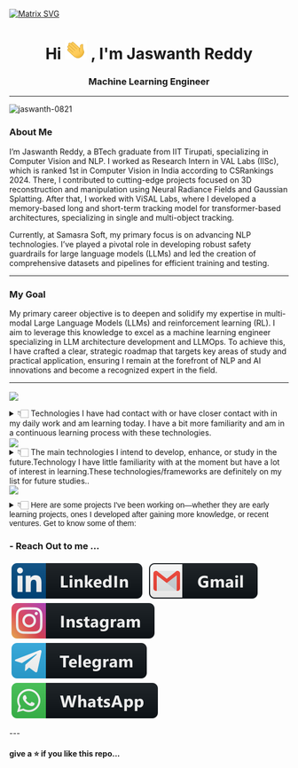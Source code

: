 [![Matrix SVG](https://raw.githubusercontent.com/rodrigograca31/rodrigograca31/master/matrix.svg)](https://www.youtube.com/watch?v=SDkAGkd4NLc) 

<h1 align="center">Hi  <img src="https://github.com/AsishRaju/AsishRaju/raw/master/gifs/hi.gif" width="40px" height="35px"> , I'm Jaswanth Reddy</h1>

<h3 align="center">Machine Learning Engineer</h3>

---

<p align="left"> <img src="https://komarev.com/ghpvc/?username=jaswanth-0821&label=Profile%20views&color=green&style=flat" alt="jaswanth-0821" /> </p>

### About Me


I’m Jaswanth Reddy, a BTech graduate from IIT Tirupati, specializing in Computer Vision and NLP. I worked as Research Intern  in VAL Labs (IISc), which is ranked 1st in Computer Vision in India according to CSRankings 2024. There, I contributed to cutting-edge projects focused on 3D reconstruction and manipulation using Neural Radiance Fields and Gaussian Splatting.
After that, I worked with ViSAL Labs, where I developed a memory-based long and short-term tracking model for transformer-based architectures, specializing in single and multi-object tracking.

Currently, at Samasra Soft, my primary focus is on advancing NLP technologies. I’ve played a pivotal role in developing robust safety guardrails for large language models (LLMs) and led the creation of comprehensive datasets and pipelines for efficient training and testing.

----

### My Goal 
My primary career objective is to deepen and solidify my expertise in multi-modal Large Language Models (LLMs) and reinforcement learning (RL). I aim to leverage this knowledge to excel as a machine learning engineer specializing in LLM architecture development and LLMOps. To achieve this, I have crafted a clear, strategic roadmap that targets key areas of study and practical application, ensuring I remain at the forefront of NLP and AI innovations and become a recognized expert in the field.

---
<img align="center" height="20px" style="max-width:px ; width:; height:20px ;" src="https://img.shields.io/badge/build-I'M LEARNING-%238dd8c0?style=plastic&label=%F0%9F%93%84&labelColor=%9fc5e8&color=9fc5e8"><br>
<details>
   <summary>👇🏻 Technologies I have had contact with or have closer contact with in my daily work and am learning today. I have a bit more familiarity and am in a continuous learning process with these technologies.</summary>
   <div style="display: block;">
   <table width="100%" cellspacing="0" cellpadding="0" style="border-collapse: collapse; background-color: transparent; border-spacing: 0;">
     <tbody> 
       <tr> 
         <td width="100px" align="center" style="border: 1px solid transparent; padding: 8px;">
           Python<br>
           <img height="32px" src="https://cdn.jsdelivr.net/gh/devicons/devicon/icons/python/python-original.svg">
         </td>
         <td width="100px" align="center" style="border: 1px solid transparent; padding: 8px;">
           Git<br>
           <img height="32px" src="https://cdn.jsdelivr.net/gh/devicons/devicon/icons/git/git-plain.svg">
         </td>
         <td width="100px" align="center" style="border: 1px solid transparent; padding: 8px;">
           GitHub<br>
           <img height="32px" src="https://github.com/Mel-iza/Mel-Iza/assets/72058182/a5372fb0-95bc-4f35-9e44-58aaebb3c179">
         </td> 
         <td width="100px" align="center" style="border: 1px solid transparent; padding: 8px;">
           Jupyter<br>
           <img height="32" src="https://cdn.jsdelivr.net/gh/devicons/devicon/icons/jupyter/jupyter-original-wordmark.svg">
         </td>
         <td width="100px" align="center" style="border: 1px solid transparent; padding: 8px;">
           Docker<br>
           <img height="32px" src="https://cdn.jsdelivr.net/gh/devicons/devicon/icons/docker/docker-plain-wordmark.svg">
         </td>
         <td width="100px" align="center" style="border: 1px solid transparent; padding: 8px;">
           Pytorch<br>
           <img height="32px" src="https://cdn.jsdelivr.net/gh/devicons/devicon/icons/pytorch/pytorch-original.svg" >
         </td>
         <td width="100px" align="center" style="border: 1px solid transparent; padding: 8px;">
           FAST API<br>
           <img height="32px" src="https://cdn.jsdelivr.net/gh/devicons/devicon/icons/fastapi/fastapi-original.svg">
         </td>
         <td width="100px" align="center" style="border: 1px solid transparent; padding: 8px;">
           HuggingFace<br>
           <img height="32px" src="https://github.com/Mel-iza/Mel-Iza/assets/72058182/87b19ec4-45ef-42f9-a1a7-95318fb49e4b">  
         </td>
         <td width="100px" align="center" style="border: 1px solid transparent; padding: 8px;">
              Tensorflow<br>
              <img height="32px" src="https://cdn.jsdelivr.net/gh/devicons/devicon/icons/tensorflow/tensorflow-original.svg"> 
           </td> 
       </tr>
        <tr> 
           <td width="100px" align="center" style="border: 1px solid transparent; padding: 8px;">
              Google Cloud<br>
              <img height="32px" src="https://cdn.jsdelivr.net/gh/devicons/devicon/icons/googlecloud/googlecloud-original.svg"> 
           </td> 
        <td width="100px" align="center" style="border: 1px solid transparent; padding: 8px;">
              AWS<br>
              <img height="32px" src="https://github.com/Mel-iza/Mel-Iza/assets/72058182/f15fe088-bc15-41c3-aac1-81e3a1f18dd7">
            </td>
          <td width="100px" align="center" style="border: 1px solid transparent; padding: 8px;">
              BitBucket<br>
              <img height="32px" src="https://cdn.jsdelivr.net/gh/devicons/devicon@latest/icons/bitbucket/bitbucket-original.svg">
            </td>
        </tr>   
     </tbody>
   </table>
   </div></details>
<img align="center" height="20px" style="max-width:px ; width:; height:20px ;" src="https://img.shields.io/badge/build-I'M WILL LEARN-%238dd8c0?style=plastic&label=%F0%9F%93%84&labelColor=%9fc5e8&color=9fc5e8">
<details>
   <summary>👇🏻 The main technologies I intend to develop, enhance, or study in the future.Technology I have little familiarity with at the moment but have a lot of interest in learning.These technologies/frameworks are definitely on my list for future studies..</summary>
   <div style="display: block;">
   <table width="100%" cellspacing="0" cellpadding="0" style="border-collapse: collapse; background-color: transparent; border-spacing: 0;">
     <tbody> 
       <tr> 
          <td width="100px" align="center" style="border: 1px solid transparent; padding: 8px;">
              React<br>
              <img height="32px" src="https://cdn.jsdelivr.net/gh/devicons/devicon@latest/icons/react/react-original.svg">
            </td>
          <td width="100px" align="center" style="border: 1px solid transparent; padding: 8px;">
              Typescript<br>
              <img height="32px" src="https://cdn.jsdelivr.net/gh/devicons/devicon@latest/icons/typescript/typescript-original.svg">
            </td>
          <td width="100px" align="center" style="border: 1px solid transparent; padding: 8px;">
              Terraform<br>
              <img height="32px" src="https://cdn.jsdelivr.net/gh/devicons/devicon@latest/icons/terraform/terraform-original.svg">
            </td>
            <td width="100px" align="center" style="border: 1px solid transparent; padding: 8px;">
              Jenkins<br>
              <img height="32px" src="https://cdn.jsdelivr.net/gh/devicons/devicon@latest/icons/jenkins/jenkins-original.svg">
            </td>
            <td width="100px" align="center" style="border: 1px solid transparent; padding: 8px;">
              Kubernetes<br>
              <img height="32px" src="https://cdn.jsdelivr.net/gh/devicons/devicon@latest/icons/kubernetes/kubernetes-original.svg">
            </td>
       </tr></tbody></table></div></details>
          

<div style="display: block;">
<img align="left" height="20px" style="max-width:px ; width:; height:20px;" src="https://img.shields.io/badge/build-PROJECTS-%238dd8c0?style=plastic&label=%F0%9F%93%84&labelColor=%9fc5e8&color=9fc5e8"><br>
   <div style="display: block; font-family: sans-serif;">
  <details style="margin-top: 10px;">
    <summary style="cursor: pointer; font-size: 14px;">
      👇🏻 Here are some projects I've been working on—whether they are early learning projects, ones I developed after gaining more knowledge, or recent ventures. Get to know some of them:
    </summary>
    <table style="width: 100%; border-collapse: collapse; background-color: transparent; margin-top: 10px;">
      <colgroup>
        <col style="width: 20%;">
        <col style="width: 30%;">
        <col style="width: 50%;">
      </colgroup>
      <thead>
        <tr style="text-align: center; background-color: #f0f0f0;">
          <th style="padding: 10px; border: 1px solid #ddd;">Status</th>
          <th style="padding: 10px; border: 1px solid #ddd;">Project Name</th>
          <th style="padding: 10px; border: 1px solid #ddd;">Description</th>
        </tr>
      </thead>
      <tbody>
        <tr>
          <td style="padding: 10px; border: 1px solid #ddd; text-align: center;">In Progress</td>
          <td style="padding: 10px; border: 1px solid #ddd; text-align: center;">BRAG</td>
          <td style="padding: 10px; border: 1px solid #ddd; text-align: center;">
            I am currently developing a unified Multi-Modal RAG framework that integrates various applications and research papers. This framework combines retrieval-based and generative models to enhance the generation of accurate, context-aware responses by leveraging external knowledge sources. It’s still in its beta stage, but I’m excited to share it soon for everyone to use.
          </td>
        </tr>
      </tbody>
    </table>
  </details>
</div>

   </div>



### - Reach Out to me ...
<p align="center">
  
  <a href="https://www.linkedin.com/in/jaswanth-reddy-p-bb9ba0200" target="_blank"><img src="https://github.com/MikeCodesDotNET/ColoredBadges/blob/master/svg/social/linkedin.svg" alt="linkdin" style="vertical-align:top; margin:4px"></a>
  <a href="EE20B034@iittp.ac.in" target="blank"><img src="https://github.com/MikeCodesDotNET/ColoredBadges/blob/master/svg/social/gmail.svg" alt="email" style="vertical-align:top; margin:4px" ></a> 
  <a href="https://www.instagram.com/jaswanth_reddy___pj/" target="_blank"><img src="https://github.com/MikeCodesDotNET/ColoredBadges/blob/master/svg/social/instagram.svg" alt="instagram" style="vertical-align:top; margin:4px"></a>
  <a href="https://t.me/PJ_034" target="_blank"><img src="https://github.com/MikeCodesDotNET/ColoredBadges/blob/master/svg/social/telegram.svg" alt="telegram" style="vertical-align:top; margin:4px"></a>
  <a href="https://chat.whatsapp.com/F13lNYY695ADMMn6WnWpoW" target="blank"><img src="https://github.com/MikeCodesDotNET/ColoredBadges/blob/master/svg/social/whatsapp.svg" alt="whatsapp" style="vertical-align:top; margin:4px"></a>
  
</p>
---

                                                                                                                      
#### give a ⭐ if you like this repo... ####    

                                                         
                                                                                                       
                                                                                                                    
                                                                                                                    
                                                                                                                                                         

                                                             
                                                                                                                    
                                                                                                                    
                                                                                                                    
                                                                                                                    
                                                                                                                    
                                                                                               
